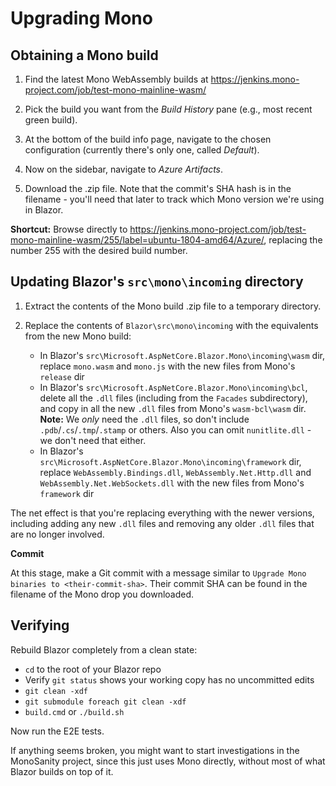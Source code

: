 # Upgrading Mono

## Obtaining a Mono build

1. Find the latest Mono WebAssembly builds at https://jenkins.mono-project.com/job/test-mono-mainline-wasm/

1. Pick the build you want from the *Build History* pane (e.g., most recent green build).

1. At the bottom of the build info page, navigate to the chosen configuration (currently there's only one, called *Default*).

1. Now on the sidebar, navigate to *Azure Artifacts*.

1. Download the .zip file. Note that the commit's SHA hash is in the filename - you'll need that later to track which Mono version we're using in Blazor. 

**Shortcut:** Browse directly to https://jenkins.mono-project.com/job/test-mono-mainline-wasm/255/label=ubuntu-1804-amd64/Azure/, replacing the number 255 with the desired build number.

## Updating Blazor's `src\mono\incoming` directory

1. Extract the contents of the Mono build .zip file to a temporary directory.

1. Replace the contents of `Blazor\src\mono\incoming` with the equivalents from the new Mono build:

   * In Blazor's `src\Microsoft.AspNetCore.Blazor.Mono\incoming\wasm` dir, replace `mono.wasm` and `mono.js` with the new files from Mono's `release` dir
   * In Blazor's `src\Microsoft.AspNetCore.Blazor.Mono\incoming\bcl`, delete all the `.dll` files (including from the `Facades` subdirectory), and copy in all the new `.dll` files from Mono's `wasm-bcl\wasm` dir. **Note:** We *only* need the `.dll` files, so don't include `.pdb`/`.cs`/`.tmp`/`.stamp` or others. Also you can omit `nunitlite.dll` - we don't need that either.
   * In Blazor's `src\Microsoft.AspNetCore.Blazor.Mono\incoming\framework` dir, replace `WebAssembly.Bindings.dll`, `WebAssembly.Net.Http.dll` and `WebAssembly.Net.WebSockets.dll` with the new files from Mono's `framework` dir


The net effect is that you're replacing everything with the newer versions, including adding any new `.dll` files and removing any older `.dll` files that are no longer involved.

**Commit**

At this stage, make a Git commit with a message similar to `Upgrade Mono binaries to <their-commit-sha>`. Their commit SHA can be found in the filename of the Mono drop you downloaded.

## Verifying

Rebuild Blazor completely from a clean state:

 * `cd` to the root of your Blazor repo
 * Verify `git status` shows your working copy has no uncommitted edits
 * `git clean -xdf`
 * `git submodule foreach git clean -xdf`
 * `build.cmd` or `./build.sh`

Now run the E2E tests.

If anything seems broken, you might want to start investigations in the MonoSanity project, since this just uses Mono directly, without most of what Blazor builds on top of it.
